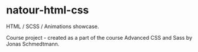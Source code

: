 # natour-html-css

HTML / SCSS / Animations showcase.

Course project - created as a part of the course Advanced CSS and Sass by 
Jonas Schmedtmann.
